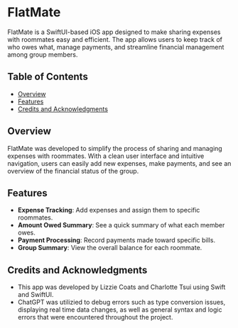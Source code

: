 # FlatMate

FlatMate is a SwiftUI-based iOS app designed to make sharing expenses with roommates easy and efficient. The app allows users to keep track of who owes what, manage payments, and streamline financial management among group members.

## Table of Contents
- [Overview](#overview)
- [Features](#features)
- [Credits and Acknowledgments](#credits-and-acknowledgments)

## Overview
FlatMate was developed to simplify the process of sharing and managing expenses with roommates. With a clean user interface and intuitive navigation, users can easily add new expenses, make payments, and see an overview of the financial status of the group.

## Features
- **Expense Tracking**: Add expenses and assign them to specific roommates.
- **Amount Owed Summary**: See a quick summary of what each member owes.
- **Payment Processing**: Record payments made toward specific bills.
- **Group Summary**: View the overall balance for each roommate.

## Credits and Acknowledgments
- This app was developed by Lizzie Coats and Charlotte Tsui using Swift and SwiftUI.
- ChatGPT was utilizied to debug errors such as type conversion issues, displaying real time data changes, as well as general syntax and logic errors that were encountered throughout the project.

